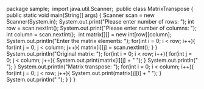 package sample;
​
import java.util.Scanner;
​
public class MatrixTranspose {
    public static void main(String[] args) {
        Scanner scan = new Scanner(System.in);
        System.out.print("Please enter number of rows: ");
        int row = scan.nextInt();
        System.out.print("Please enter number of columns: ");
        int column = scan.nextInt();
​
        int matrix[][] = new int[row][column];
        System.out.println("Enter the matrix elements: ");
        for(int i = 0; i < row; i++){
            for(int j = 0; j < column; j++){
                matrix[i][j] = scan.nextInt();
            }
        }
        System.out.println("Original matrix: ");
        for(int i = 0; i < row; i++){
            for(int j = 0; j < column; j++){
                System.out.print(matrix[i][j] + " ");
            }
            System.out.println(" ");
        }
        System.out.println("Matrix transpose: ");
        for(int i = 0; i < column; i++){
            for(int j = 0; j < row; j++){
                System.out.print(matrix[j][i] + " ");
            }
            System.out.println(" ");
        }
    }
}
